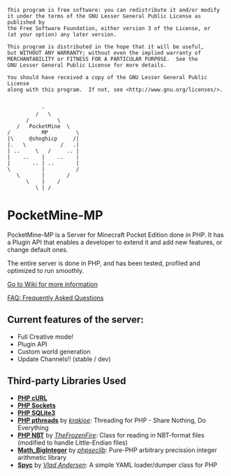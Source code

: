 ```
This program is free software: you can redistribute it and/or modify
it under the terms of the GNU Lesser General Public License as published by
the Free Software Foundation, either version 3 of the License, or
(at your option) any later version.

This program is distributed in the hope that it will be useful,
but WITHOUT ANY WARRANTY; without even the implied warranty of
MERCHANTABILITY or FITNESS FOR A PARTICULAR PURPOSE.  See the
GNU Lesser General Public License for more details.

You should have received a copy of the GNU Lesser General Public License
along with this program.  If not, see <http://www.gnu.org/licenses/>.


           -
         /   \
      /         \
   /   PocketMine  \
/          MP         \
|\     @shoghicp     /|
|.   \           /   .|
| ..     \   /     .. |
|    ..    |    ..    |
|       .. | ..       |
\          |          /
   \       |       /
      \    |    /
         \ | /	 

```		 

# PocketMine-MP

PocketMine-MP is a Server for Minecraft Pocket Edition done in PHP. It has a Plugin API that enables a developer to extend it and add new features, or change default ones.

The entire server is done in PHP, and has been tested, profiled and optimized to run smoothly.

[Go to Wiki for more information](https://github.com/shoghicp/PocketMine-MP/wiki)

[FAQ: Frequently Asked Questions](https://github.com/shoghicp/PocketMine-MP/wiki/Frequently-Asked-Questions)


## Current features of the server:

* Full Creative mode!
* Plugin API
* Custom world generation
* Update Channels!! (stable / dev)


## Third-party Libraries Used
* __[PHP cURL](http://php.net/manual/en/book.curl.php)__
* __[PHP Sockets](http://php.net/manual/en/book.sockets.php)__
* __[PHP SQLite3](http://php.net/manual/en/book.sqlite3.php)__
* __[PHP pthreads](https://github.com/krakjoe/pthreads)__ by _[krakjoe](https://github.com/krakjoe)_: Threading for PHP - Share Nothing, Do Everything
* __[PHP NBT](https://github.com/TheFrozenFire/PHP-NBT-Decoder-Encoder/blob/master/nbt.class.php)__ by _[TheFrozenFire](https://github.com/TheFrozenFire)_: Class for reading in NBT-format files (modified to handle Little-Endian files)
* __[Math_BigInteger](http://phpseclib.sourceforge.net/math/intro.html)__ by _[phpseclib](http://phpseclib.sourceforge.net/)_: Pure-PHP arbitrary precission integer arithmetic library
* __[Spyc](https://github.com/mustangostang/spyc/blob/master/Spyc.php)__ by _[Vlad Andersen](https://github.com/mustangostang)_: A simple YAML loader/dumper class for PHP